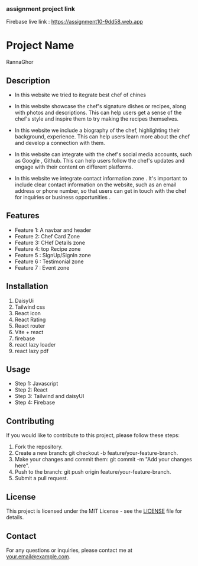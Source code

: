 ###  assignment project link

Firebase live link : https://assignment10-9dd58.web.app

# Project Name
RannaGhor
## Description
* In this website we tried to itegrate best chef of chines

* In this website  showcase the chef's signature dishes or recipes, along with photos and descriptions. This can help users get a sense of the chef's style and inspire them to try making the recipes themselves.

* In this  website we include a biography of the chef, highlighting their background, experience. This can help users learn more about the chef and develop a connection with them.

* In this website can integrate with the chef's social media accounts, such as Google , Github. This can help users follow the chef's updates and engage with their content on different platforms.

* In this website we integrate contact information zone . It's important to include clear contact information on the website, such as an email address or phone number, so that users can get in touch with the chef for inquiries or business opportunities .

## Features
- Feature 1: A navbar and header
- Feature 2: Chef Card Zone
- Feature 3: CHef Details zone
- Feature 4: top Recipe zone
- Feature 5 : SIgnUp/SignIn zone
- Feature 6 : Testimonial  zone
- Feature 7 : Event  zone

## Installation

1. DaisyUi
2. Tailwind css
3. React  icon
4. React Rating
5. React router
6. Vite + react
7. firebase
8. react lazy loader
8. react lazy pdf


## Usage
- Step 1: Javascript
- Step 2: React
- Step 3: Tailwind and daisyUI
- Step 4: Firebase

## Contributing
If you would like to contribute to this project, please follow these steps:
1. Fork the repository.
2. Create a new branch: git checkout -b feature/your-feature-branch.
3. Make your changes and commit them: git commit -m "Add your changes here".
4. Push to the branch: git push origin feature/your-feature-branch.
5. Submit a pull request.

## License
This project is licensed under the MIT License - see the [LICENSE](LICENSE) file for details.

## Contact
For any questions or inquiries, please contact me at [your.email@example.com](mailto:your.email@example.com).
